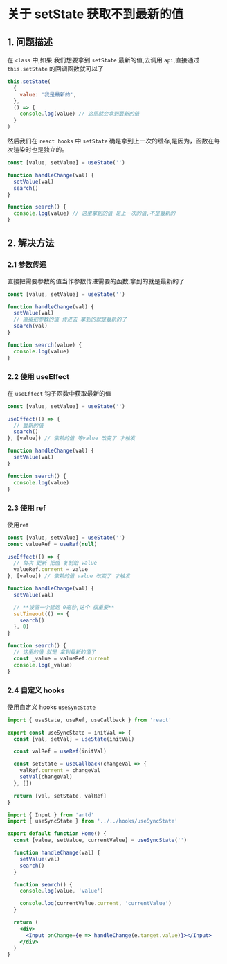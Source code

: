 # 关于 setState 获取不到最新的值

## 1. 问题描述

在 `class` 中,如果 我们想要拿到 `setState` 最新的值,去调用 `api`,直接通过 `this.setState` 的回调函数就可以了

```jsx
this.setState(
  {
    value: '我是最新的',
  },
  () => {
    console.log(value) // 这里就会拿到最新的值
  }
)
```

然后我们在 `react hooks` 中 `setState` 确是拿到上一次的缓存,是因为，函数在每次渲染时也是独立的。

```jsx
const [value, setValue] = useState('')

function handleChange(val) {
  setValue(val)
  search()
}

function search() {
  console.log(value) // 这里拿到的值 是上一次的值,不是最新的
}
```

## 2. 解决方法

### 2.1 参数传递

直接把需要参数的值当作参数传进需要的函数,拿到的就是最新的了

```jsx
const [value, setValue] = useState('')

function handleChange(val) {
  setValue(val)
  // 直接把参数的值 传进去 拿到的就是最新的了
  search(val)
}

function search(value) {
  console.log(value)
}
```

### 2.2 使用 useEffect

在 `useEffect` 钩子函数中获取最新的值

```jsx
const [value, setValue] = useState('')

useEffect(() => {
  // 最新的值
  search()
}, [value]) // 依赖的值 等value 改变了 才触发

function handleChange(val) {
  setValue(val)
}

function search() {
  console.log(value)
}
```

### 2.3 使用 ref

使用`ref`

```jsx
const [value, setValue] = useState('')
const valueRef = useRef(null)

useEffect(() => {
  // 每次 更新 把值 复制给 value
  valueRef.current = value
}, [value]) // 依赖的值 value 改变了 才触发

function handleChange(val) {
  setValue(val)

  // **设置一个延迟 0毫秒,这个 很重要**
  setTimeout(() => {
    search()
  }, 0)
}

function search() {
  // 这里的值 就是 拿到最新的值了
  const _value = valueRef.current
  console.log(_value)
}
```

### 2.4 自定义 hooks

使用自定义 hooks `useSyncState`

```jsx
import { useState, useRef, useCallback } from 'react'

export const useSyncState = initVal => {
  const [val, setVal] = useState(initVal)

  const valRef = useRef(initVal)

  const setState = useCallback(changeVal => {
    valRef.current = changeVal
    setVal(changeVal)
  }, [])

  return [val, setState, valRef]
}
```

```jsx
import { Input } from 'antd'
import { useSyncState } from '../../hooks/useSyncState'

export default function Home() {
  const [value, setValue, currentValue] = useSyncState('')

  function handleChange(val) {
    setValue(val)
    search()
  }

  function search() {
    console.log(value, 'value')

    console.log(currentValue.current, 'currentValue')
  }

  return (
    <div>
      <Input onChange={e => handleChange(e.target.value)}></Input>
    </div>
  )
}
```
